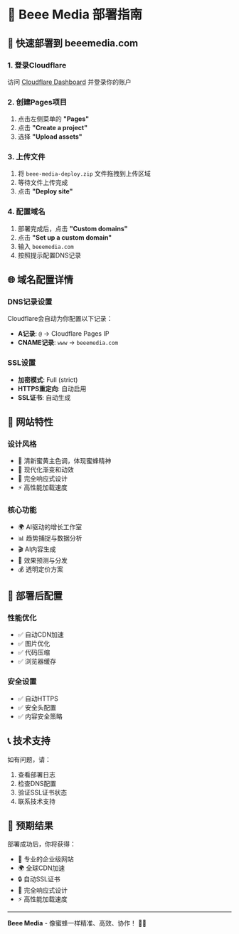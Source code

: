 # 🐝 Beee Media 部署指南

## 🚀 快速部署到 beeemedia.com

### 1. 登录Cloudflare
访问 [Cloudflare Dashboard](https://dash.cloudflare.com/) 并登录你的账户

### 2. 创建Pages项目
1. 点击左侧菜单的 **"Pages"**
2. 点击 **"Create a project"**
3. 选择 **"Upload assets"**

### 3. 上传文件
1. 将 `beee-media-deploy.zip` 文件拖拽到上传区域
2. 等待文件上传完成
3. 点击 **"Deploy site"**

### 4. 配置域名
1. 部署完成后，点击 **"Custom domains"**
2. 点击 **"Set up a custom domain"**
3. 输入 `beeemedia.com`
4. 按照提示配置DNS记录

## 🌐 域名配置详情

### DNS记录设置
Cloudflare会自动为你配置以下记录：
- **A记录**: `@` → Cloudflare Pages IP
- **CNAME记录**: `www` → `beeemedia.com`

### SSL设置
- **加密模式**: Full (strict)
- **HTTPS重定向**: 自动启用
- **SSL证书**: 自动生成

## 🎨 网站特性

### 设计风格
- 🎯 清新蜜黄主色调，体现蜜蜂精神
- 🌈 现代化渐变和动效
- 📱 完全响应式设计
- ⚡ 高性能加载速度

### 核心功能
- 🌍 AI驱动的增长工作室
- 📊 趋势捕捉与数据分析
- 🎬 AI内容生成
- 🎯 效果预测与分发
- 💰 透明定价方案

## 🔧 部署后配置

### 性能优化
- ✅ 自动CDN加速
- ✅ 图片优化
- ✅ 代码压缩
- ✅ 浏览器缓存

### 安全设置
- ✅ 自动HTTPS
- ✅ 安全头配置
- ✅ 内容安全策略

## 📞 技术支持

如有问题，请：
1. 查看部署日志
2. 检查DNS配置
3. 验证SSL证书状态
4. 联系技术支持

## 🎯 预期结果

部署成功后，你将获得：
- 🐝 专业的企业级网站
- 🌍 全球CDN加速
- 🔒 自动SSL证书
- 📱 完全响应式设计
- ⚡ 高性能加载速度

---

**Beee Media** - 像蜜蜂一样精准、高效、协作！ 🐝✨
